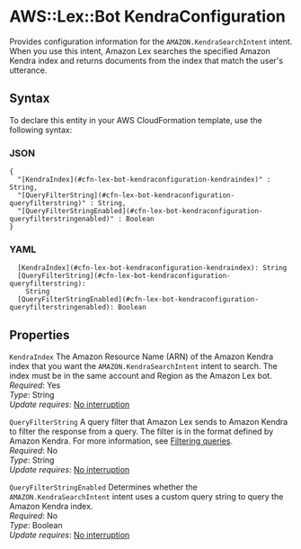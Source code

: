 # AWS::Lex::Bot KendraConfiguration<a name="aws-properties-lex-bot-kendraconfiguration"></a>

Provides configuration information for the `AMAZON.KendraSearchIntent` intent\. When you use this intent, Amazon Lex searches the specified Amazon Kendra index and returns documents from the index that match the user's utterance\.

## Syntax<a name="aws-properties-lex-bot-kendraconfiguration-syntax"></a>

To declare this entity in your AWS CloudFormation template, use the following syntax:

### JSON<a name="aws-properties-lex-bot-kendraconfiguration-syntax.json"></a>

```
{
  "[KendraIndex](#cfn-lex-bot-kendraconfiguration-kendraindex)" : String,
  "[QueryFilterString](#cfn-lex-bot-kendraconfiguration-queryfilterstring)" : String,
  "[QueryFilterStringEnabled](#cfn-lex-bot-kendraconfiguration-queryfilterstringenabled)" : Boolean
}
```

### YAML<a name="aws-properties-lex-bot-kendraconfiguration-syntax.yaml"></a>

```
  [KendraIndex](#cfn-lex-bot-kendraconfiguration-kendraindex): String
  [QueryFilterString](#cfn-lex-bot-kendraconfiguration-queryfilterstring):
    String
  [QueryFilterStringEnabled](#cfn-lex-bot-kendraconfiguration-queryfilterstringenabled): Boolean
```

## Properties<a name="aws-properties-lex-bot-kendraconfiguration-properties"></a>

`KendraIndex` <a name="cfn-lex-bot-kendraconfiguration-kendraindex"></a>
The Amazon Resource Name \(ARN\) of the Amazon Kendra index that you want the `AMAZON.KendraSearchIntent` intent to search\. The index must be in the same account and Region as the Amazon Lex bot\.  
_Required_: Yes  
_Type_: String  
_Update requires_: [No interruption](https://docs.aws.amazon.com/AWSCloudFormation/latest/UserGuide/using-cfn-updating-stacks-update-behaviors.html#update-no-interrupt)

`QueryFilterString` <a name="cfn-lex-bot-kendraconfiguration-queryfilterstring"></a>
A query filter that Amazon Lex sends to Amazon Kendra to filter the response from a query\. The filter is in the format defined by Amazon Kendra\. For more information, see [Filtering queries](https://docs.aws.amazon.com/kendra/latest/dg/filtering.html)\.  
_Required_: No  
_Type_: String  
_Update requires_: [No interruption](https://docs.aws.amazon.com/AWSCloudFormation/latest/UserGuide/using-cfn-updating-stacks-update-behaviors.html#update-no-interrupt)

`QueryFilterStringEnabled` <a name="cfn-lex-bot-kendraconfiguration-queryfilterstringenabled"></a>
Determines whether the `AMAZON.KendraSearchIntent` intent uses a custom query string to query the Amazon Kendra index\.  
_Required_: No  
_Type_: Boolean  
_Update requires_: [No interruption](https://docs.aws.amazon.com/AWSCloudFormation/latest/UserGuide/using-cfn-updating-stacks-update-behaviors.html#update-no-interrupt)
